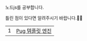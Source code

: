 노드js를 공부합니다.

틀린 점이 있다면 알려주시기 바랍니다.🙇‍♂️

|     |                           |
| --- | ------------------------- |
| 1   | [Pug 템플릿 엔진](Pug.md) |
